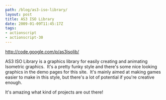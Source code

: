 ```yaml
---
path: /blog/as3-iso-library/
layout: post
title: AS3 ISO Library
date: 2009-01-09T11:45:17Z
tags:
- actionscript
- actionscript-30
---
```


<p><a href="http://code.google.com/p/as3isolib/" target="_blank">http://code.google.com/p/as3isolib/</a> </p>
<p>AS3 ISO Library is a graphics library for easily creating and animating Isometric graphics.  It's a pretty funky style and there's some nice looking graphics in the demo pages for this site.  It's mainly aimed at making games easier to make in this style, but there's a lot of potential if you're creative enough.</p>
<p>It's amazing what kind of projects are out there!</p>